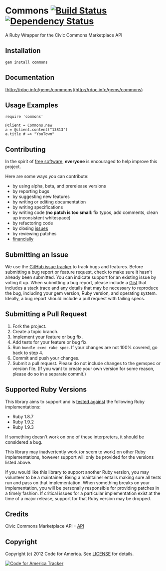 # Commons [![Build Status](https://secure.travis-ci.org/codeforamerica/commons.png?branch=master)][travis] [![Dependency Status](https://gemnasium.com/codeforamerica/commons.png?travis)][gemnasium]
A Ruby Wrapper for the Civic Commons Marketplace API

[travis]: http://travis-ci.org/codeforamerica/commons
[gemnasium]: https://gemnasium.com/codeforamerica/commons

## <a name="installation"></a>Installation
    gem install commons

## <a name="documentation"></a>Documentation
[http://rdoc.info/gems/commons](http://rdoc.info/gems/commons)


## <a name="examples"><a/>Usage Examples
    require 'commons'

    @client = Commons.new
    a = @client.content("13813")
    a.title # => "YouTown"

## <a name="contributing"></a>Contributing
In the spirit of [free software][free-sw], **everyone** is encouraged to help
improve this project.

[free-sw]: http://www.fsf.org/licensing/essays/free-sw.html

Here are some ways *you* can contribute:

* by using alpha, beta, and prerelease versions
* by reporting bugs
* by suggesting new features
* by writing or editing documentation
* by writing specifications
* by writing code (**no patch is too small**: fix typos, add comments, clean up
  inconsistent whitespace)
* by refactoring code
* by closing [issues][]
* by reviewing patches
* [financially][]

[issues]: https://github.com/codeforamerica/commons/issues
[financially]: https://secure.codeforamerica.org/page/contribute

## <a name="issues"></a>Submitting an Issue
We use the [GitHub issue tracker][issues] to track bugs and features. Before
submitting a bug report or feature request, check to make sure it hasn't
already been submitted. You can indicate support for an existing issue by
voting it up. When submitting a bug report, please include a [Gist][] that
includes a stack trace and any details that may be necessary to reproduce the
bug, including your gem version, Ruby version, and operating system. Ideally, a
bug report should include a pull request with failing specs.

[gist]: https://gist.github.com/

## <a name="pulls"></a>Submitting a Pull Request
1. Fork the project.
2. Create a topic branch.
3. Implement your feature or bug fix.
4. Add tests for your feature or bug fix.
5. Run `bundle exec rake spec`. If your changes are not 100% covered, go back
   to step 4.
6. Commit and push your changes.
7. Submit a pull request. Please do not include changes to the gemspec or
   version file. (If you want to create your own version for some reason,
   please do so in a separate commit.)

## <a name="versions"></a>Supported Ruby Versions
This library aims to support and is [tested against][travis] the following Ruby
implementations:

* Ruby 1.8.7
* Ruby 1.9.2
* Ruby 1.9.3

If something doesn't work on one of these interpreters, it should be considered
a bug.

This library may inadvertently work (or seem to work) on other Ruby
implementations, however support will only be provided for the versions listed
above.

If you would like this library to support another Ruby version, you may
volunteer to be a maintainer. Being a maintainer entails making sure all tests
run and pass on that implementation. When something breaks on your
implementation, you will be personally responsible for providing patches in a
timely fashion. If critical issues for a particular implementation exist at the
time of a major release, support for that Ruby version may be dropped.


## Credits
Civic Commons Marketplace API - [API](http://marketplace.civiccommons.org/api)


## <a name="copyright"></a>Copyright
Copyright (c) 2012 Code for America. See [LICENSE][] for details.

[license]: https://github.com/codeforamerica/commons/blob/master/LICENSE.md

[![Code for America Tracker](http://stats.codeforamerica.org/codeforamerica/commons.png)][tracker]

[tracker]: http://stats.codeforamerica.org/projects/commons

